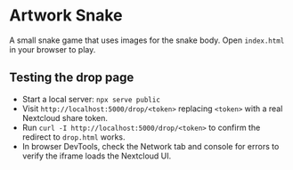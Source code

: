 # Artwork Snake

A small snake game that uses images for the snake body. Open `index.html` in your browser to play.

## Testing the drop page

- Start a local server: `npx serve public`
- Visit `http://localhost:5000/drop/<token>` replacing `<token>` with a real Nextcloud share token.
- Run `curl -I http://localhost:5000/drop/<token>` to confirm the redirect to `drop.html` works.
- In browser DevTools, check the Network tab and console for errors to verify the iframe loads the Nextcloud UI.
